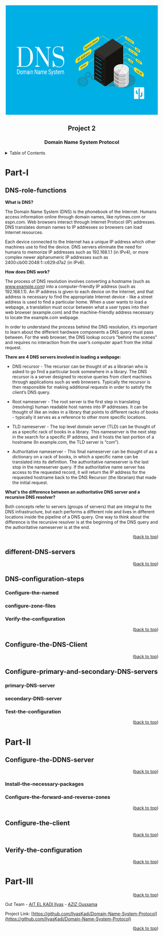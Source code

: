 <div id="top"></div>



<!-- PROJECT LOGO -->
<br />
<div align="center">
    <img src="images/logo.png" alt="Logo" width="500" height="360">
  <h2 align="center">Project 2</h2>
  <h3 align="center">Domain Name System Protocol</h3>
</div>



<!-- TABLE OF CONTENTS -->
<details>
  <summary>Table of Contents</summary>
  <ol>
    <li>
      <a href="#Part-I">Part I : DNS configuration</a>
         <ul>
              <li><a href="#DNS-role-functions">DNS, role & functions</a></li>
              <li><a href="#different-DNS-servers">different DNS servers</a></li>
              <li><a href="#DNS-configuration-steps">DNS server’s configuration steps</a></li>
                  <ul> 
                      <li><a href="#Configure-the-named">Configure the named.conf</a></li>
                      <li><a href="#configure-zone-files">Create and configure zone files</a></li>
                      <li><a href="#Verify-the-configuration">Verify the configuration</a></li>
                  </ul>
              <li><a href="#Configure-the-DNS-Client">Configure the DNS Client</a></li>
              <li><a href="#Configure-primary-and-secondary-DNS-servers">Configure primary and secondary DNS servers</a></li>
                  <ul> 
                     <li><a href="#primary-DNS-server">primary DNS server </a></li>
                     <li><a href="#secondary-DNS-server">secondary DNS server</a></li>
                     <li><a href="#Test-the-configuration">Test the configuration by stopping the master DNS</a></li>
                  </ul>
           </ul>
        <li><a href="#Part-II">Part II : DDNS configuration</a></li>
            <ul> 
              <li><a href="#Configure-the-DDNS-server">Configure the DDNS server</a></li>
                   <ul> 
                     <li><a href="#Install-the-necessary-packages">Install the necessary packages</a></li>
                     <li><a href="#Configure-the-forward-and-reverse-zones">Configure the forward and reverse zones</a></li>                          
                   </ul>
              <li><a href="#Configure-the-client">Configure the client</a></li>
              <li><a href="#Verify-the-configuration">Verify the configuration</a></li>
            </ul>
        <li><a href="#Part-III">Part III : DDNS and DMZ</a></li>
    </li>     
  </ol>
</details>



<!-- Part-I -->
# Part-I

<!-- DNS role functions -->
## DNS-role-functions

**What is DNS?**

The Domain Name System (DNS) is the phonebook of the Internet. Humans access information online through domain names, like nytimes.com or espn.com. Web browsers interact through Internet Protocol (IP) addresses. DNS translates domain names to IP addresses so browsers can load Internet resources.

Each device connected to the Internet has a unique IP address which other machines use to find the device. DNS servers eliminate the need for humans to memorize IP addresses such as 192.168.1.1 (in IPv4), or more complex newer alphanumeric IP addresses such as 2400:cb00:2048:1::c629:d7a2 (in IPv6).

**How does DNS work?**

The process of DNS resolution involves converting a hostname (such as www.example.com) into a computer-friendly IP address (such as 192.168.1.1). An IP address is given to each device on the Internet, and that address is necessary to find the appropriate Internet device - like a street address is used to find a particular home. When a user wants to load a webpage, a translation must occur between what a user types into their web browser (example.com) and the machine-friendly address necessary to locate the example.com webpage.

In order to understand the process behind the DNS resolution, it’s important to learn about the different hardware components a DNS query must pass between. For the web browser, the DNS lookup occurs "behind the scenes" and requires no interaction from the user’s computer apart from the initial request.

**There are 4 DNS servers involved in loading a webpage:**

   - DNS recursor - The recursor can be thought of as a librarian who is asked to go find a particular book somewhere in a library. The DNS recursor is a server designed to receive queries from client machines through applications such as web browsers. Typically the recursor is then responsible for making additional requests in order to satisfy the client’s DNS query.
   
   - Root nameserver - The root server is the first step in translating (resolving) human readable host names into IP addresses. It can be thought of like an index in a library that points to different racks of books - typically it serves as a reference to other more specific locations.
   
   - TLD nameserver - The top level domain server (TLD) can be thought of as a specific rack of books in a library. This nameserver is the next step in the search for a specific IP address, and it hosts the last portion of a hostname (In example.com, the TLD server is “com”).
   
   - Authoritative nameserver - This final nameserver can be thought of as a dictionary on a rack of books, in which a specific name can be translated into its definition. The authoritative nameserver is the last stop in the nameserver query. If the authoritative name server has access to the requested record, it will return the IP address for the requested hostname back to the DNS Recursor (the librarian) that made the initial request.

**What's the difference between an authoritative DNS server and a recursive DNS resolver?**

Both concepts refer to servers (groups of servers) that are integral to the DNS infrastructure, but each performs a different role and lives in different locations inside the pipeline of a DNS query. One way to think about the difference is the recursive resolver is at the beginning of the DNS query and the authoritative nameserver is at the end.



<p align="right">(<a href="#top">back to top</a>)</p>

<!-- different DNS servers -->
## different-DNS-servers

 

<p align="right">(<a href="#top">back to top</a>)</p>

<!-- DNS configuration steps -->
## DNS-configuration-steps

### Configure-the-named



### configure-zone-files




### Verify-the-configuration


<p align="right">(<a href="#top">back to top</a>)</p>

<!-- Configure the DNS Client -->
## Configure-the-DNS-Client


<p align="right">(<a href="#top">back to top</a>)</p>



<!-- Configure primary and secondary DNS servers -->
## Configure-primary-and-secondary-DNS-servers
### primary-DNS-server


### secondary-DNS-server


### Test-the-configuration

<p align="right">(<a href="#top">back to top</a>)</p>

# Part-II
## Configure-the-DDNS-server

<p align="right">(<a href="#top">back to top</a>)</p>

### Install-the-necessary-packages




### Configure-the-forward-and-reverse-zones




<p align="right">(<a href="#top">back to top</a>)</p>


<!-- Configure the client -->
## Configure-the-client





<p align="right">(<a href="#top">back to top</a>)</p>


<!-- Verify the configuration -->
## Verify-the-configuration


<p align="right">(<a href="#top">back to top</a>)</p>

# Part-III



<p align="right">(<a href="#top">back to top</a>)</p>

Out Team - [AIT EL KADI Ilyas](https://github.com/IlyasKadi) - [AZIZ Oussama](https://github.com/ATAMAN0)

Project Link: [https://github.com/IlyasKadi/Domain-Name-System-Protocol](https://github.com/IlyasKadi/Domain-Name-System-Protocol)

<p align="right">(<a href="#top">back to top</a>)</p>
